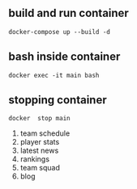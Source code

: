 ## build and run container

```
docker-compose up --build -d
```

## bash inside container

```
docker exec -it main bash
```

## stopping container

```
docker  stop main
```

<ol>
<!-- <li> live score</li> -->
<li> team schedule</li>
<li> player stats</li>
<li>latest news </li>
<li> rankings</li>
<li> team squad</li>
<li> blog</li>

</ol>

